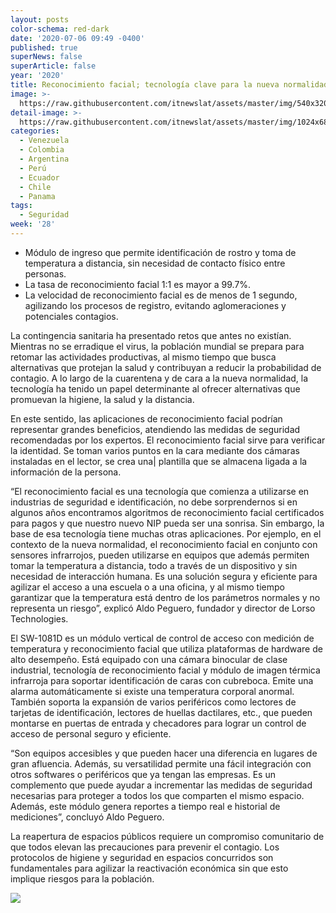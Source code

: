 ```yaml
---
layout: posts
color-schema: red-dark
date: '2020-07-06 09:49 -0400'
published: true
superNews: false
superArticle: false
year: '2020'
title: Reconocimiento facial; tecnología clave para la nueva normalidad
image: >-
  https://raw.githubusercontent.com/itnewslat/assets/master/img/540x320/ReconocimientoFacial-p.jpg
detail-image: >-
  https://raw.githubusercontent.com/itnewslat/assets/master/img/1024x680/ReconocimientoFacial-g.jpg
categories:
  - Venezuela
  - Colombia
  - Argentina
  - Perú
  - Ecuador
  - Chile
  - Panama
tags:
  - Seguridad
week: '28'
---
```

- Módulo de ingreso que permite identificación de rostro y toma de temperatura a distancia, sin necesidad de contacto físico entre personas.
- La tasa de reconocimiento facial 1:1 es mayor a 99.7%.
- La velocidad de reconocimiento facial es de menos de 1 segundo, agilizando los procesos de registro, evitando aglomeraciones y potenciales contagios. 

La contingencia sanitaria ha presentado retos que antes no existían. Mientras no se erradique el virus, la población mundial se prepara para retomar las actividades productivas, al mismo tiempo que busca alternativas que protejan la salud y contribuyan a reducir la probabilidad de contagio. A lo largo de la cuarentena y de cara a la nueva normalidad, la tecnología ha tenido un papel determinante al ofrecer alternativas que promuevan la higiene, la salud y la distancia.

En este sentido, las aplicaciones de reconocimiento facial podrían representar grandes beneficios, atendiendo las medidas de seguridad recomendadas por los expertos. El reconocimiento facial sirve para verificar la identidad. Se toman varios puntos en la cara mediante dos cámaras instaladas en el lector, se crea una| plantilla que se almacena ligada a la información de la persona.

“El reconocimiento facial es una tecnología que comienza a utilizarse en industrias de seguridad e identificación, no debe sorprendernos si en algunos años encontramos algoritmos de reconocimiento facial certificados para pagos y que nuestro nuevo NIP pueda ser una sonrisa. Sin embargo, la base de esa tecnología tiene muchas otras aplicaciones. Por ejemplo, en el contexto de la nueva normalidad, el reconocimiento facial en conjunto con sensores infrarrojos, pueden utilizarse en equipos que además permiten tomar la temperatura a distancia, todo a través de un dispositivo y sin necesidad de interacción humana. Es una solución segura y eficiente para agilizar el acceso a una escuela o a una oficina, y al mismo tiempo garantizar que la temperatura está dentro de los parámetros normales y no representa un riesgo”, explicó Aldo Peguero, fundador y director de Lorso Technologies.

El SW-1081D es un módulo vertical de control de acceso con medición de temperatura y reconocimiento facial que utiliza plataformas de hardware de alto desempeño. Está equipado con una cámara binocular de clase industrial, tecnología de reconocimiento facial y módulo de imagen térmica infrarroja para soportar identificación de caras con cubreboca. Emite una alarma automáticamente si existe una temperatura corporal anormal. También soporta la expansión de varios periféricos como lectores de tarjetas de identificación, lectores de huellas dactilares, etc., que pueden montarse en puertas de entrada y checadores para lograr un control de acceso de personal seguro y eficiente.

“Son equipos accesibles y que pueden hacer una diferencia en lugares de gran afluencia. Además, su versatilidad permite una fácil integración con otros softwares o periféricos que ya tengan las empresas. Es un complemento que puede ayudar a incrementar las medidas de seguridad necesarias para proteger a todos los que comparten el mismo espacio. Además, este módulo genera reportes a tiempo real e historial de mediciones”, concluyó Aldo Peguero.

La reapertura de espacios públicos requiere un compromiso comunitario de que todos elevan las precauciones para prevenir el contagio. Los protocolos de higiene y seguridad en espacios concurridos son fundamentales para agilizar la reactivación económica sin que esto implique riesgos para la población.

<img src="https://tracker.metricool.com/c3po.jpg?hash=56f88a41e39ab42c063cc51676587a04"/>